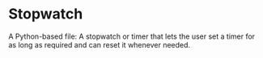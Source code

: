 # Stopwatch
A Python-based file:
A stopwatch or timer that lets the user set a timer for as long as required and can reset it whenever needed.
